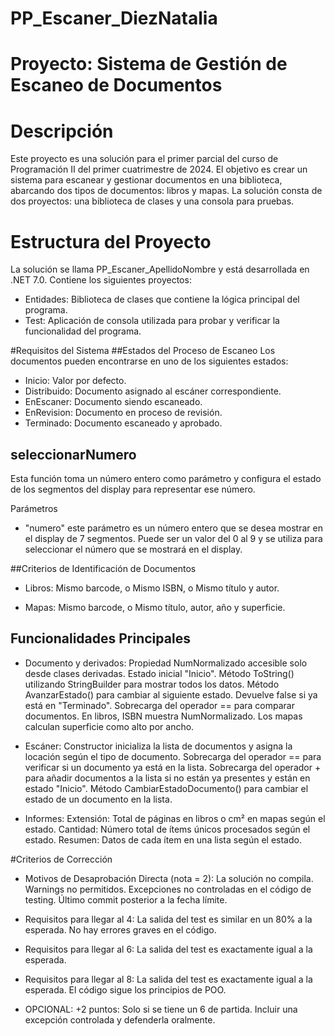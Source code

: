 # PP_Escaner_DiezNatalia

# Proyecto: Sistema de Gestión de Escaneo de Documentos

# Descripción
Este proyecto es una solución para el primer parcial del curso de Programación II del primer cuatrimestre de 2024. El objetivo es crear un sistema para escanear y gestionar documentos en una biblioteca, abarcando dos tipos de documentos: libros y mapas. La solución consta de dos proyectos: una biblioteca de clases y una consola para pruebas.

# Estructura del Proyecto
La solución se llama PP_Escaner_ApellidoNombre y está desarrollada en .NET 7.0. Contiene los siguientes proyectos:
- Entidades: Biblioteca de clases que contiene la lógica principal del programa.
- Test: Aplicación de consola utilizada para probar y verificar la funcionalidad del programa.

#Requisitos del Sistema
##Estados del Proceso de Escaneo
Los documentos pueden encontrarse en uno de los siguientes estados:

- Inicio: Valor por defecto.
- Distribuido: Documento asignado al escáner correspondiente.
- EnEscaner: Documento siendo escaneado.
- EnRevision: Documento en proceso de revisión.
- Terminado: Documento escaneado y aprobado.

## seleccionarNumero
Esta función toma un número entero como parámetro y configura el estado de los segmentos del display para representar ese número.

Parámetros
* "numero" este parámetro es un número entero que se desea mostrar en el display de 7 segmentos. 
Puede ser un valor del 0 al 9 y se utiliza para seleccionar el número que se mostrará en el display.

##Criterios de Identificación de Documentos
- Libros:
Mismo barcode, o
Mismo ISBN, o
Mismo título y autor.

- Mapas:
Mismo barcode, o
Mismo título, autor, año y superficie.

## Funcionalidades Principales
- Documento y derivados:
Propiedad NumNormalizado accesible solo desde clases derivadas.
Estado inicial "Inicio".
Método ToString() utilizando StringBuilder para mostrar todos los datos.
Método AvanzarEstado() para cambiar al siguiente estado. Devuelve false si ya está en "Terminado".
Sobrecarga del operador == para comparar documentos.
En libros, ISBN muestra NumNormalizado.
Los mapas calculan superficie como alto por ancho.

- Escáner:
Constructor inicializa la lista de documentos y asigna la locación según el tipo de documento.
Sobrecarga del operador == para verificar si un documento ya está en la lista.
Sobrecarga del operador + para añadir documentos a la lista si no están ya presentes y están en estado "Inicio".
Método CambiarEstadoDocumento() para cambiar el estado de un documento en la lista.

- Informes:
Extensión: Total de páginas en libros o cm² en mapas según el estado.
Cantidad: Número total de ítems únicos procesados según el estado.
Resumen: Datos de cada ítem en una lista según el estado.

#Criterios de Corrección
- Motivos de Desaprobación Directa (nota = 2):
La solución no compila.
Warnings no permitidos.
Excepciones no controladas en el código de testing.
Último commit posterior a la fecha límite.

- Requisitos para llegar al 4:
La salida del test es similar en un 80% a la esperada.
No hay errores graves en el código.

- Requisitos para llegar al 6:
La salida del test es exactamente igual a la esperada.

- Requisitos para llegar al 8:
La salida del test es exactamente igual a la esperada.
El código sigue los principios de POO.

- OPCIONAL: +2 puntos:
Solo si se tiene un 6 de partida.
Incluir una excepción controlada y defenderla oralmente.
